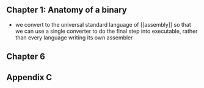 ## Chapter 1: Anatomy of a binary
- we convert to the universal standard language of [[assembly]] so that we can use a single converter to do the final step into executable, rather than every language writing its own assembler
## Chapter 6

## Appendix C